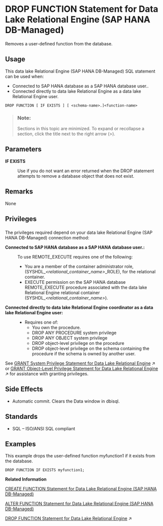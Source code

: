 <!-- loio58c58a93e1de4d409e3776c4b92790e1 -->

# DROP FUNCTION Statement for Data Lake Relational Engine \(SAP HANA DB-Managed\)

Removes a user-defined function from the database.



## Usage

This data lake Relational Engine \(SAP HANA DB-Managed\) SQL statement can be used when:

-   Connected to SAP HANA database as a SAP HANA database user..
-   Connected directly to data lake Relational Engine as a data lake Relational Engine user.



```
DROP FUNCTION [ IF EXISTS ] [ <schema-name>.]<function-name> 
```



> ### Note:  
> Sections in this topic are minimized. To expand or recollapse a section, click the title next to the right arrow \(*\>*\).



<a name="loio58c58a93e1de4d409e3776c4b92790e1__section_uxw_drq_dzb"/>

## Parameters


<dl>
<dt><b>

IF EXISTS

</b></dt>
<dd>

Use if you do not want an error returned when the DROP statement attempts to remove a database object that does not exist.



</dd>
</dl>



<a name="loio58c58a93e1de4d409e3776c4b92790e1__section_wwm_2rq_dzb"/>

## Remarks

None



<a name="loio58c58a93e1de4d409e3776c4b92790e1__section_kcj_3rq_dzb"/>

## Privileges



### 

The privileges required depend on your data lake Relational Engine \(SAP HANA DB-Managed\) connection method:


<dl>
<dt><b>

Connected to SAP HANA database as a SAP HANA database user.:

</b></dt>
<dd>

To use REMOTE\_EXECUTE requires one of the following:

-   You are a member of the container administrator role, \(SYSHDL\_*<relational\_container\_name\>*\_ROLE\), for the relational container.
-   EXECUTE permission on the SAP HANA database REMOTE\_EXECUTE procedure associated with the data lake Relational Engine relational container \(SYSHDL\_*<relational\_container\_name\>*\).



</dd><dt><b>

Connected directly to data lake Relational Engine **coordinator** as a data lake Relational Engine user:

</b></dt>
<dd>

-   Requires one of:
    -   You own the procedure.
    -   DROP ANY PROCEDURE system privilege
    -   DROP ANY OBJECT system privilege
    -   DROP object-level privilege on the procedure
    -   DROP object-level privilege on the schema containing the procedure if the schema is owned by another user.




</dd>
</dl>

See [GRANT System Privilege Statement for Data Lake Relational Engine](https://help.sap.com/viewer/19b3964099384f178ad08f2d348232a9/2024_1_QRC/en-US/a3dfcb0284f21015b74ac3cded42ee69.html "Grants specific system privileges to users or roles, with or without administrative rights.") :arrow_upper_right: or [GRANT Object-Level Privilege Statement for Data Lake Relational Engine](https://help.sap.com/viewer/19b3964099384f178ad08f2d348232a9/2024_1_QRC/en-US/a3e154f084f21015996d891a5e9d33d2.html "Grants database object-level privileges on individual objects and schemas to a user or role.") :arrow_upper_right: for assistance with granting privileges.



<a name="loio58c58a93e1de4d409e3776c4b92790e1__section_pj3_jrq_dzb"/>

## Side Effects

-   Automatic commit. Clears the Data window in dbisql.



<a name="loio58c58a93e1de4d409e3776c4b92790e1__section_ulw_lrq_dzb"/>

## Standards

-   SQL – ISO/ANSI SQL compliant



<a name="loio58c58a93e1de4d409e3776c4b92790e1__section_bhb_krq_dzb"/>

## Examples

This example drops the user-defined function myfunction1 if it exists from the database.

```
DROP FUNCTION IF EXISTS myfunction1;
```

**Related Information**  


[CREATE FUNCTION Statement for Data Lake Relational Engine \(SAP HANA DB-Managed\)](create-function-statement-for-data-lake-relational-engine-sap-hana-db-managed-abddfd6.md "Creates a user-defined function in the database. A function can be created for another user by specifying an owner name. Subject to permissions, a user-defined function can be used in exactly the same way as other non-aggregate functions.")

[ALTER FUNCTION Statement for Data Lake Relational Engine \(SAP HANA DB-Managed\)](alter-function-statement-for-data-lake-relational-engine-sap-hana-db-managed-3d7a54b.md "Modifies an existing function. Include the entire modified function in the ALTER FUNCTION statement.")

[DROP FUNCTION Statement for Data Lake Relational Engine](https://help.sap.com/viewer/19b3964099384f178ad08f2d348232a9/2024_1_QRC/en-US/d42de2d8355a4762b5a47e810d55653f.html "Removes a user-defined function from the database.") :arrow_upper_right:

